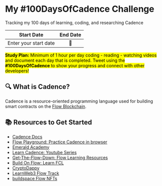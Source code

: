 # My #100DaysOfCadence Challenge

Tracking my 100 days of learning, coding, and researching Cadence

| Start Date | End Date |
| :--------: | :------: |
| Enter your start date   |  📆  |

<mark>**Study Plan:** Minimum of 1 hour per day coding - reading - watching videos and document each day that is completed. Tweet using the **#100DaysOfCadence** to show your progress and connect with other developers!</mark>

## 🔍 What is Cadence?

Cadence is a resource-oriented programming language used for building smart contracts on the [Flow Blockchain](https://flow.com/).

## 📚 Resources to Get Started
  * [Cadence Docs](https://developers.flow.com/cadence/language)
  * [Flow Playground: Practice Cadence in browser](https://play.onflow.org/local-project)
  * [Emerald Academy](https://academy.ecdao.org/)
  * [Learn Cadence: Youtube Series](https://youtube.com/playlist?list=PLvcQxi9WyGdF32YuZABVTx-t3-FsBNCN2)
  * [Get-The-Flow-Down: Flow Learning Resources](https://github.com/ph0ph0/Get-The-Flow-Down)
  * [Build On Flow: Learn FCL](https://dev.to/onflow/build-on-flow-learn-fcl-introduction-51bp)
  * [CryptoDappy](https://www.cryptodappy.com/)
  * [LearnWeb3 Flow Track](https://learnweb3.io/courses#:~:text=WEB3%20L33T-,Professional%20Tracks,-Celo%20%E2%9C%A8)
  * [buildspace Flow NFTs](https://buildspace.so/builds/flow-nfts)
